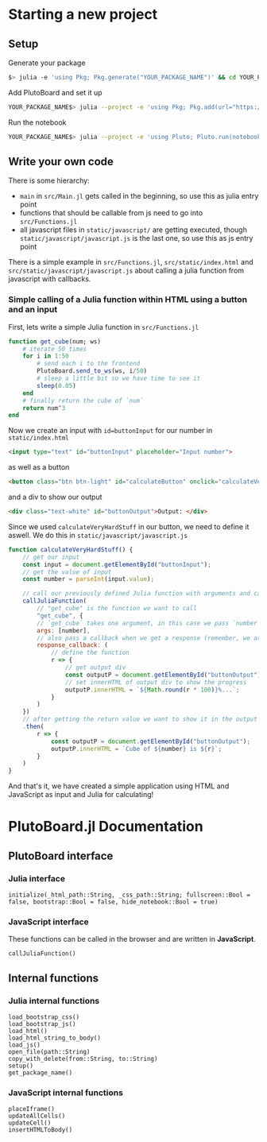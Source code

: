 ```@contents
```

# Starting a new project

## Setup
Generate your package
```bash
$> julia -e 'using Pkg; Pkg.generate("YOUR_PACKAGE_NAME")' && cd YOUR_PACKAGE_NAME
```
Add PlutoBoard and set it up
```bash
YOUR_PACKAGE_NAME$> julia --project -e 'using Pkg; Pkg.add(url="https://github.com/UniStuttgart-IKR/PlutoBoard.jl"); using PlutoBoard; PlutoBoard.setup()' 
```
Run the notebook
```bash
YOUR_PACKAGE_NAME$> julia --project -e 'using Pluto; Pluto.run(notebook="PlutoBoardNotebook.jl")'
```

## Write your own code
There is some hierarchy:
- `main` in `src/Main.jl` gets called in the beginning, so use this as julia entry point
- functions that should be callable from js need to go into `src/Functions.jl`
- all javascript files in `static/javascript/` are getting executed, though `static/javascript/javascript.js` is the last one, so use this as js entry point

There is a simple example in `src/Functions.jl`, `src/static/index.html` and `src/static/javascript/javascript.js` about calling a julia function from javascript with callbacks.

### Simple calling of a Julia function within HTML using a button and an input

First, lets write a simple Julia function in `src/Functions.jl`
```Julia
function get_cube(num; ws)
    # iterate 50 times
	for i in 1:50
        # send each i to the frontend
		PlutoBoard.send_to_ws(ws, i/50)
        # sleep a little bit so we have time to see it
		sleep(0.05)
	end
    # finally return the cube of `num`
	return num^3
end
```

Now we create an input with `id=buttonInput` for our number in `static/index.html`
```HTML
<input type="text" id="buttonInput" placeholder="Input number">
```
as well as a button
```HTML
<button class="btn btn-light" id="calculateButton" onclick="calculateVeryHardStuff()">Calculate</button>
```
and a div to show our output
```HTML
<div class="text-white" id="buttonOutput">Output: </div>
```
Since we used `calculateVeryHardStuff` in our button, we need to define it aswell. We do this in `static/javascript/javascript.js`
```JavaScript
function calculateVeryHardStuff() {
    // get our input
    const input = document.getElementById("buttonInput");
    // get the value of input 
    const number = parseInt(input.value);

    // call our previously defined Julia function with arguments and callback
    callJuliaFunction(
        // "get_cube" is the function we want to call
        "get_cube", {
        // `get_cube` takes one argument, in this case we pass `number`
        args: [number],
        // also pass a callback when we get a response (remember, we are sending the progress of the for loop, i/50)
        response_callback: (
            // define the function
            r => {
                // get output div
                const outputP = document.getElementById("buttonOutput");
                // set innerHTML of output div to show the progress
                outputP.innerHTML = `${Math.round(r * 100)}%...`;
            }
        )
    })
    // after getting the return value we want to show it in the output div
    .then(
        r => {
            const outputP = document.getElementById("buttonOutput");
            outputP.innerHTML = `Cube of ${number} is ${r}`;
        }
    )
}
```
And that's it, we have created a simple application using HTML and JavaScript as input and Julia for calculating!

# PlutoBoard.jl Documentation

## PlutoBoard interface

### Julia interface
```@docs
initialize(_html_path::String, _css_path::String; fullscreen::Bool = false, bootstrap::Bool = false, hide_notebook::Bool = true)
```

### JavaScript interface
These functions can be called in the browser and are written in **JavaScript**.
```@docs
callJuliaFunction()
```

## Internal functions

### Julia internal functions
```@docs
load_bootstrap_css()
load_bootstrap_js()
load_html()
load_html_string_to_body()
load_js()
open_file(path::String)
copy_with_delete(from::String, to::String)
setup()
get_package_name()
```

### JavaScript internal functions
```@docs
placeIframe()
updateAllCells()
updateCell()
insertHTMLToBody()
```